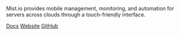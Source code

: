 <!-- <meta>
{
    "title":"Mist.io",
    "slug":"mistio",
    "description":"Usig Mist.io on Packet",
    "author":"Mo Lawler",
    "github":"usrdev",
    "date": "2019/12/18",
    "tag":["Devops", "Integrations"]
}
</meta> -->

Mist.io provides mobile management, monitoring, and automation for servers across clouds through a touch-friendly interface.

[Docs](http://docs.mist.io/article/100-adding-packet)
[Website](https://mist.io/)
[GitHub](https://github.com/mistio/mist.io)
